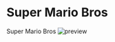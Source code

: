 # Super Mario Bros
Super Mario Bros 
![preview](https://github.com/Gabriel-Vic/Super-Mario-Bros/assets/142271373/d9269152-7eb3-4edf-90bf-ab836e4195a9)
